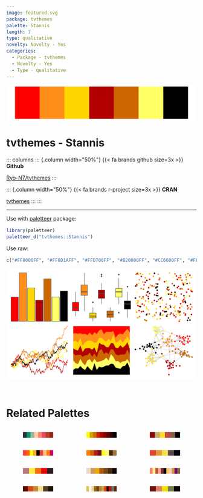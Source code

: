 ```yaml
---
image: featured.svg
package: tvthemes
palette: Stannis
length: 7
type: qualitative
novelty: Novelty - Yes
categories:
  - Package - tvthemes
  - Novelty - Yes
  - Type - qualitative
---
```


![](featured.svg)

# tvthemes - Stannis 

::: columns
::: {.column width="50%"}
{{< fa brands github size=3x >}}
**Github**

[Ryo-N7/tvthemes](https://github.com/Ryo-N7/tvthemes)
:::

::: {.column width="50%"}
{{< fa brands r-project size=3x >}}
**CRAN**

[tvthemes](https://CRAN.R-project.org/package=tvthemes)
:::
:::

<hr> 

Use with [paletteer](https://emilhvitfeldt.github.io/paletteer/) package:

```r
library(paletteer)
paletteer_d("tvthemes::Stannis")
```

Use raw:

```r
c("#FF0000FF", "#FF8D1AFF", "#FFD700FF", "#B20000FF", "#CC6600FF", "#FFFF66FF", "#000000FF")
``` 

![](examples.png) 

<br>

# Related Palettes

<div class="list" style="display: grid; grid-template-columns: auto auto auto;"> <figure class="figure">
<a href="../../awtools/a_palette/"> <img src="../../awtools/a_palette/featured.svg" style="width: 100%;" class="figure-img"></a>
</figure> <figure class="figure">
<a href="../../trekcolors/klingon/"> <img src="../../trekcolors/klingon/featured.svg" style="width: 100%;" class="figure-img"></a>
</figure> <figure class="figure">
<a href="../../tvthemes/Lannister/"> <img src="../../tvthemes/Lannister/featured.svg" style="width: 100%;" class="figure-img"></a>
</figure> <figure class="figure">
<a href="../../ggprism/warm_and_sunny/"> <img src="../../ggprism/warm_and_sunny/featured.svg" style="width: 100%;" class="figure-img"></a>
</figure> <figure class="figure">
<a href="../../tvthemes/Martell/"> <img src="../../tvthemes/Martell/featured.svg" style="width: 100%;" class="figure-img"></a>
</figure> <figure class="figure">
<a href="../../fishualize/Salvelinus_fontinalis/"> <img src="../../fishualize/Salvelinus_fontinalis/featured.svg" style="width: 100%;" class="figure-img"></a>
</figure> <figure class="figure">
<a href="../../calecopal/fire/"> <img src="../../calecopal/fire/featured.svg" style="width: 100%;" class="figure-img"></a>
</figure> <figure class="figure">
<a href="../../feathers/plains_wanderer/"> <img src="../../feathers/plains_wanderer/featured.svg" style="width: 100%;" class="figure-img"></a>
</figure> <figure class="figure">
<a href="../../palettetown/skitty/"> <img src="../../palettetown/skitty/featured.svg" style="width: 100%;" class="figure-img"></a>
</figure> <figure class="figure">
<a href="../../DresdenColor/changes/"> <img src="../../DresdenColor/changes/featured.svg" style="width: 100%;" class="figure-img"></a>
</figure> <figure class="figure">
<a href="../../palettetown/sentret/"> <img src="../../palettetown/sentret/featured.svg" style="width: 100%;" class="figure-img"></a>
</figure> <figure class="figure">
<a href="../../fishualize/Aulostomus_chinensis/"> <img src="../../fishualize/Aulostomus_chinensis/featured.svg" style="width: 100%;" class="figure-img"></a>
</figure> 
</div>
